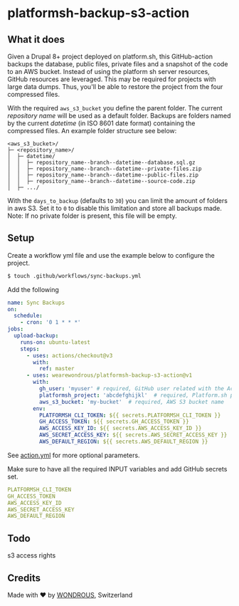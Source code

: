 # platformsh-backup-s3-action

## What it does

Given a Drupal 8+ project deployed on platform.sh, this GitHub-action backups the database, public files, private files and a snapshot of the code to an
AWS bucket. Instead of using the platform sh server resources, GitHub resources are leveraged. This may be required for projects with large data dumps.
Thus, you'll be able to restore the project from the four compressed files.

With the required `aws_s3_bucket` you define the parent folder. The current _repository name_ will be used as a default folder.
Backups are folders named by the current _datetime_ (in ISO 8601 date format) containing the compressed files. An example folder structure see below:

````
<aws_s3_bucket>/
├─ <repository_name>/
│  ├─ datetime/
│  │  ├─ repository_name--branch--datetime--database.sql.gz
│  │  ├─ repository_name--branch--datetime--private-files.zip
│  │  ├─ repository_name--branch--datetime--public-files.zip
│  │  ├─ repository_name--branch--datetime--source-code.zip
│  ├─ .../
````

With the `days_to_backup` (defaults to `30`) you can limit the amount of folders in aws S3. Set it to `0` to disable this limitation and store all backups made.
Note: If no private folder is present, this file will be empty.

## Setup
Create a workflow yml file and use the example below to configure the project.
```bash
$ touch .github/workflows/sync-backups.yml
```
Add the following
```yml
name: Sync Backups
on:
  schedule:
    - cron: '0 1 * * *'
jobs:
  upload-backup:
    runs-on: ubuntu-latest
    steps:
      - uses: actions/checkout@v3
        with:
          ref: master
      - uses: wearewondrous/platformsh-backup-s3-action@v1
        with:
          gh_user: 'myuser' # required, GitHub user related with the Access Token
          platformsh_project: 'abcdefghijkl'  # required, Platform.sh project ID
          aws_s3_bucket: 'my-bucket'  # required, AWS S3 bucket name
        env:
          PLATFORMSH_CLI_TOKEN: ${{ secrets.PLATFORMSH_CLI_TOKEN }}
          GH_ACCESS_TOKEN: ${{ secrets.GH_ACCESS_TOKEN }}
          AWS_ACCESS_KEY_ID: ${{ secrets.AWS_ACCESS_KEY_ID }}
          AWS_SECRET_ACCESS_KEY: ${{ secrets.AWS_SECRET_ACCESS_KEY }}
          AWS_DEFAULT_REGION: ${{ secrets.AWS_DEFAULT_REGION }}
```
See [action.yml](action.yml) for more optional parameters.

Make sure to have all the required INPUT variables and add GitHub secrets set.

```yml
PLATFORMSH_CLI_TOKEN
GH_ACCESS_TOKEN
AWS_ACCESS_KEY_ID
AWS_SECRET_ACCESS_KEY
AWS_DEFAULT_REGION
```

## Todo

s3 access rights

## Credits

Made with ♥️ by [WONDROUS](www.wearewoundrous.com), Switzerland
